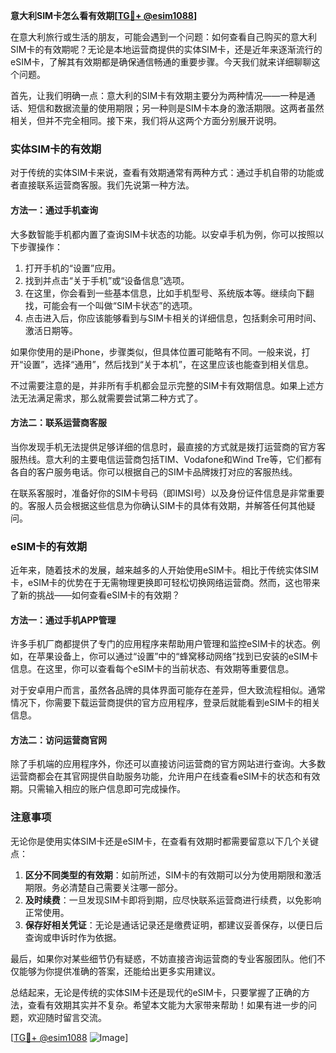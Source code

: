 **意大利SIM卡怎么看有效期[[TG💪+ @esim1088](https://t.me/s/esim1088)]**

在意大利旅行或生活的朋友，可能会遇到一个问题：如何查看自己购买的意大利SIM卡的有效期呢？无论是本地运营商提供的实体SIM卡，还是近年来逐渐流行的eSIM卡，了解其有效期都是确保通信畅通的重要步骤。今天我们就来详细聊聊这个问题。

首先，让我们明确一点：意大利的SIM卡有效期主要分为两种情况——一种是通话、短信和数据流量的使用期限；另一种则是SIM卡本身的激活期限。这两者虽然相关，但并不完全相同。接下来，我们将从这两个方面分别展开说明。

### 实体SIM卡的有效期

对于传统的实体SIM卡来说，查看有效期通常有两种方式：通过手机自带的功能或者直接联系运营商客服。我们先说第一种方法。

#### 方法一：通过手机查询

大多数智能手机都内置了查询SIM卡状态的功能。以安卓手机为例，你可以按照以下步骤操作：

1. 打开手机的“设置”应用。
2. 找到并点击“关于手机”或“设备信息”选项。
3. 在这里，你会看到一些基本信息，比如手机型号、系统版本等。继续向下翻找，可能会有一个叫做“SIM卡状态”的选项。
4. 点击进入后，你应该能够看到与SIM卡相关的详细信息，包括剩余可用时间、激活日期等。

如果你使用的是iPhone，步骤类似，但具体位置可能略有不同。一般来说，打开“设置”，选择“通用”，然后找到“关于本机”，在这里应该也能查到相关信息。

不过需要注意的是，并非所有手机都会显示完整的SIM卡有效期信息。如果上述方法无法满足需求，那么就需要尝试第二种方式了。

#### 方法二：联系运营商客服

当你发现手机无法提供足够详细的信息时，最直接的方式就是拨打运营商的官方客服热线。意大利的主要电信运营商包括TIM、Vodafone和Wind Tre等，它们都有各自的客户服务电话。你可以根据自己的SIM卡品牌拨打对应的客服热线。

在联系客服时，准备好你的SIM卡号码（即IMSI号）以及身份证件信息是非常重要的。客服人员会根据这些信息为你确认SIM卡的具体有效期，并解答任何其他疑问。

### eSIM卡的有效期

近年来，随着技术的发展，越来越多的人开始使用eSIM卡。相比于传统实体SIM卡，eSIM卡的优势在于无需物理更换即可轻松切换网络运营商。然而，这也带来了新的挑战——如何查看eSIM卡的有效期？

#### 方法一：通过手机APP管理

许多手机厂商都提供了专门的应用程序来帮助用户管理和监控eSIM卡的状态。例如，在苹果设备上，你可以通过“设置”中的“蜂窝移动网络”找到已安装的eSIM卡信息。在这里，你可以查看每个eSIM卡的当前状态、有效期等重要信息。

对于安卓用户而言，虽然各品牌的具体界面可能存在差异，但大致流程相似。通常情况下，你需要下载运营商提供的官方应用程序，登录后就能看到eSIM卡的相关信息。

#### 方法二：访问运营商官网

除了手机端的应用程序外，你还可以直接访问运营商的官方网站进行查询。大多数运营商都会在其官网提供自助服务功能，允许用户在线查看eSIM卡的状态和有效期。只需输入相应的账户信息即可完成操作。

### 注意事项

无论你是使用实体SIM卡还是eSIM卡，在查看有效期时都需要留意以下几个关键点：

1. **区分不同类型的有效期**：如前所述，SIM卡的有效期可以分为使用期限和激活期限。务必清楚自己需要关注哪一部分。
2. **及时续费**：一旦发现SIM卡即将到期，应尽快联系运营商进行续费，以免影响正常使用。
3. **保存好相关凭证**：无论是通话记录还是缴费证明，都建议妥善保存，以便日后查询或申诉时作为依据。

最后，如果你对某些细节仍有疑惑，不妨直接咨询运营商的专业客服团队。他们不仅能够为你提供准确的答案，还能给出更多实用建议。

总结起来，无论是传统的实体SIM卡还是现代的eSIM卡，只要掌握了正确的方法，查看有效期其实并不复杂。希望本文能为大家带来帮助！如果有进一步的问题，欢迎随时留言交流。

[[TG💪+ @esim1088](https://t.me/s/esim1088) ![Image](https://i.postimg.cc/4NQfJmqS/Snipaste-2025-05-13-00-14-12.png)]